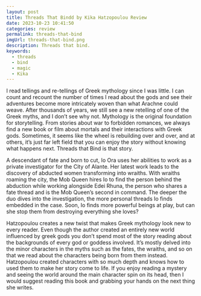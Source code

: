 ```yaml
---
layout: post
title: Threads That Bindd by Kika Hatzopoulou Review
date: 2023-10-23 10:41:50
categories: review
permalink: threads-that-bind
imgUrl: threads-that-bind.png
description: Threads that bind.
keywords:
  - threads
  - bind
  - magic
  - Kika
---
```

I read tellings and re-tellings of Greek mythology since I was little. I can count and recount the number of times I read about the gods and see their adventures become more intricately woven than what Arachne could weave. After thousands of years, we still see a new retelling of one of the Greek myths, and I don’t see why not. Mythology is the original foundation for storytelling. From stories about war to forbidden romances, we always find a new book or film about mortals and their interactions with Greek gods. Sometimes, it seems like the wheel is rebuilding over and over, and at others, it’s just far left field that you can enjoy the story without knowing what happens next. Threads that Bind is that story. 

A descendant of fate and born to cut, Io Ora uses her abilities to work as a private investigator for the City of Alante. Her latest work leads to the discovery of abducted women transforming into wraiths. With wraiths roaming the city, the Mob Queen hires Io to find the person behind the abduction while working alongside Edei Rhuna, the person who shares a fate thread and is the Mob Queen’s second in command. The deeper the duo dives into the investigation, the more personal threads Io finds embedded in the case. Soon, Io finds more powerful beings at play, but can she stop them from destroying everything she loves?

Hatzopoulou creates a new twist that makes Greek mythology look new to every reader. Even though the author created an entirely new world influenced by greek gods you don’t spend most of the story reading about the backgrounds of every god or goddess involved. It’s mostly delved into the minor characters in the myths such as the fates, the wraiths, and so on that we read about the characters being born from them instead. Hatzopoulou created characters with so much depth and knows how to used them to make her story come to life. If you enjoy reading a mystery and seeing the world around the main character spin on its head, then I would suggest reading this book and grabbing your hands on the next thing she writes.
